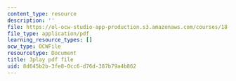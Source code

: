```yaml
---
content_type: resource
description: ''
file: https://ol-ocw-studio-app-production.s3.amazonaws.com/courses/18-03sc-differential-equations-fall-2011/8d645b2b3fe80cc6d76d387b79a4b862_Wz1d0rHn_fU.pdf
file_type: application/pdf
learning_resource_types: []
ocw_type: OCWFile
resourcetype: Document
title: 3play pdf file
uid: 8d645b2b-3fe8-0cc6-d76d-387b79a4b862
---
```

